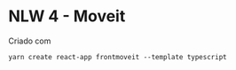 # NLW 4 - Moveit

Criado com 

```console
yarn create react-app frontmoveit --template typescript
```

```console


```

```console


```

```console


```

```console


```

```console


```